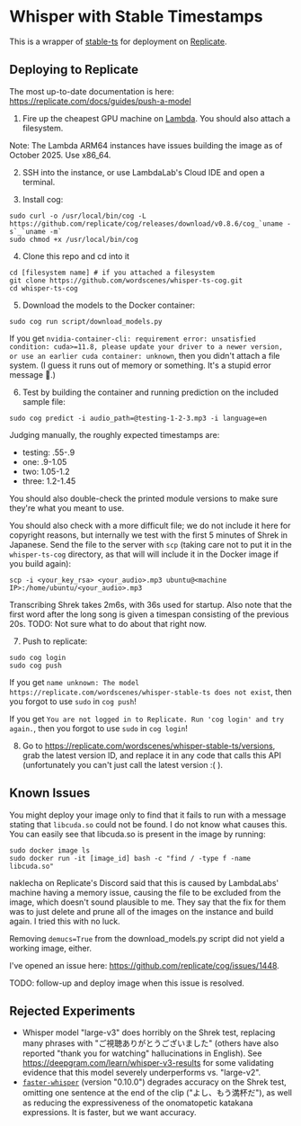 # Whisper with Stable Timestamps

This is a wrapper of [stable-ts](https://github.com/jianfch/stable-ts) for deployment on [Replicate](https://replicate.com).

## Deploying to Replicate

The most up-to-date documentation is here: https://replicate.com/docs/guides/push-a-model

1) Fire up the cheapest GPU machine on [Lambda](https://cloud.lambda.ai/instances). You should also attach a filesystem.

Note: The Lambda ARM64 instances have issues building the image as of October 2025. Use x86_64.

2) SSH into the instance, or use LambdaLab's Cloud IDE and open a terminal.

3) Install cog:

```shell
sudo curl -o /usr/local/bin/cog -L https://github.com/replicate/cog/releases/download/v0.8.6/cog_`uname -s`_`uname -m`
sudo chmod +x /usr/local/bin/cog
```

4) Clone this repo and cd into it

```shell
cd [filesystem name] # if you attached a filesystem
git clone https://github.com/wordscenes/whisper-ts-cog.git
cd whisper-ts-cog
```

5) Download the models to the Docker container:
```shell
sudo cog run script/download_models.py
```

If you get `nvidia-container-cli: requirement error: unsatisfied condition: cuda>=11.8, please update your driver to a newer version, or use an earlier cuda container: unknown`, then you didn't attach a file system. (I guess it runs out of memory or something. It's a stupid error message 🤷.)

6) Test by building the container and running prediction on the included sample file:

```shell
sudo cog predict -i audio_path=@testing-1-2-3.mp3 -i language=en
```

Judging manually, the roughly expected timestamps are:

* testing: .55-.9
* one: .9-1.05
* two: 1.05-1.2
* three: 1.2-1.45

You should also double-check the printed module versions to make sure they're what you meant to use.

You should also check with a more difficult file; we do not include it here for copyright reasons, but internally we test with the first 5 minutes of Shrek in Japanese. Send the file to the server with `scp` (taking care not to put it in the `whisper-ts-cog` directory, as that will will include it in the Docker image if you build again):

    scp -i <your_key_rsa> <your_audio>.mp3 ubuntu@<machine IP>:/home/ubuntu/<your_audio>.mp3

Transcribing Shrek takes 2m6s, with 36s used for startup. Also note that the first word after the long song is given a timespan consisting of the previous 20s. TODO: Not sure what to do about that right now.

7) Push to replicate:
```shell
sudo cog login
sudo cog push
```

If you get `name unknown: The model https://replicate.com/wordscenes/whisper-stable-ts does not exist`, then you forgot to use `sudo` in `cog push`!

If you get `You are not logged in to Replicate. Run 'cog login' and try again.`, then you forgot to use `sudo` in `cog login`!

8) Go to https://replicate.com/wordscenes/whisper-stable-ts/versions, grab the latest version ID, and replace it in any code that calls this API (unfortunately you can't just call the latest version :( ).

## Known Issues

You might deploy your image only to find that it fails to run with a message stating that `libcuda.so` could not be found. I do not know what causes this. You can easily see that libcuda.so is present in the image by running:

```shell
sudo docker image ls
sudo docker run -it [image_id] bash -c "find / -type f -name libcuda.so"
```

naklecha on Replicate's Discord said that this is caused by LambdaLabs' machine having a memory issue, causing the file to be excluded from the image, which doesn't sound plausible to me. They say that the fix for them was to just delete and prune all of the images on the instance and build again. I tried this with no luck.

Removing `demucs=True` from the download_models.py script did not yield a working image, either.

I've opened an issue here: https://github.com/replicate/cog/issues/1448.

TODO: follow-up and deploy image when this issue is resolved.

## Rejected Experiments

* Whisper model "large-v3" does horribly on the Shrek test, replacing many phrases with "ご視聴ありがとうございました" (others have also reported "thank you for watching" hallucinations in English). See https://deepgram.com/learn/whisper-v3-results for some validating evidence that this model severely underperforms vs. "large-v2".
* [`faster-whisper`](https://github.com/SYSTRAN/faster-whisper) (version "0.10.0") degrades accuracy on the Shrek test, omitting one sentence at the end of the clip ("よし、もう満杯だ"), as well as reducing the expressiveness of the onomatopetic katakana expressions. It is faster, but we want accuracy.
